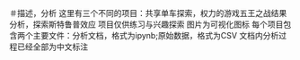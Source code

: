 ＃描述，分析
这里有三个不同的项目：共享单车探索，权力的游戏五王之战结果分析，探索斯特鲁普效应
项目仅供练习与兴趣探索
图片为可视化图标
每个项目包含两个主要文件：分析文档，格式为ipynb;原始数据，格式为CSV
文档内分析过程已经全部为中文标注

